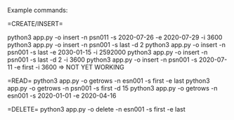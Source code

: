 Example commands:

=CREATE/INSERT=

python3 app.py -o insert -n psn011 -s 2020-07-26 -e 2020-07-29 -i 3600
python3 app.py -o insert -n psn001 -s last -d 2
python3 app.py -o insert -n psn001 -s last -e 2030-01-15 -i 2592000
python3 app.py -o insert -n psn001 -s last -d 2 -i 3600
python3 app.py -o insert -n psn001 -s 2020-07-11 -e first -i 3600 => NOT YET WORKING

=READ=
python3 app.py -o getrows -n esn001 -s first -e last
python3 app.py -o getrows -n psn001 -s first -d 15
python3 app.py -o getrows -n esn001 -s 2020-01-01 -e 2020-04-16

=DELETE=
python3 app.py -o delete -n esn001 -s first -e last
